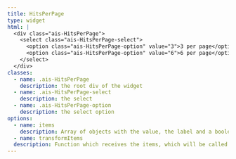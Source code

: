 ```yaml
---
title: HitsPerPage
type: widget
html: |
  <div class="ais-HitsPerPage">
    <select class="ais-HitsPerPage-select">
      <option class="ais-HitsPerPage-option" value="3">3 per page</option>
      <option class="ais-HitsPerPage-option" value="6">6 per page</option>
    </select>
  </div>
classes:
  - name: .ais-HitsPerPage
    description: the root div of the widget
  - name: .ais-HitsPerPage-select
    description: the select
  - name: .ais-HitsPerPage-option
    description: the select option
options:
  - name: items
    description: Array of objects with the value, the label and a boolean "default" which decides which item to select by default
  - name: transformItems
  description: Function which receives the items, which will be called before displaying them. Should return a new array with the same shape as the original array. Useful for mapping over the items to transform, remove or reorder them
---
```

